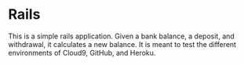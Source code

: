 Rails
==
This is a simple rails application. Given a bank balance, a deposit, and withdrawal,
it calculates a new balance. It is meant to test the different environments of 
Cloud9, GitHub, and Heroku.